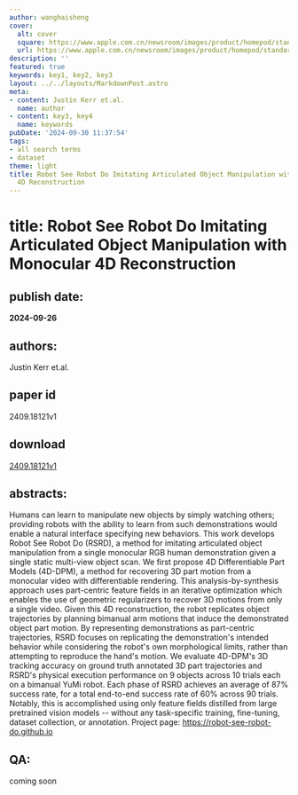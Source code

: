 ```yaml
---
author: wanghaisheng
cover:
  alt: cover
  square: https://www.apple.com.cn/newsroom/images/product/homepod/standard/Apple-HomePod-hero-230118_big.jpg.large_2x.jpg
  url: https://www.apple.com.cn/newsroom/images/product/homepod/standard/Apple-HomePod-hero-230118_big.jpg.large_2x.jpg
description: ''
featured: true
keywords: key1, key2, key3
layout: ../../layouts/MarkdownPost.astro
meta:
- content: Justin Kerr et.al.
  name: author
- content: key3, key4
  name: keywords
pubDate: '2024-09-30 11:37:54'
tags:
- all search terms
- dataset
theme: light
title: Robot See Robot Do Imitating Articulated Object Manipulation with Monocular
  4D Reconstruction
---
```


# title: Robot See Robot Do Imitating Articulated Object Manipulation with Monocular 4D Reconstruction 
## publish date: 
**2024-09-26** 
## authors: 
  Justin Kerr et.al. 
## paper id
2409.18121v1
## download
[2409.18121v1](http://arxiv.org/abs/2409.18121v1)
## abstracts:
Humans can learn to manipulate new objects by simply watching others; providing robots with the ability to learn from such demonstrations would enable a natural interface specifying new behaviors. This work develops Robot See Robot Do (RSRD), a method for imitating articulated object manipulation from a single monocular RGB human demonstration given a single static multi-view object scan. We first propose 4D Differentiable Part Models (4D-DPM), a method for recovering 3D part motion from a monocular video with differentiable rendering. This analysis-by-synthesis approach uses part-centric feature fields in an iterative optimization which enables the use of geometric regularizers to recover 3D motions from only a single video. Given this 4D reconstruction, the robot replicates object trajectories by planning bimanual arm motions that induce the demonstrated object part motion. By representing demonstrations as part-centric trajectories, RSRD focuses on replicating the demonstration's intended behavior while considering the robot's own morphological limits, rather than attempting to reproduce the hand's motion. We evaluate 4D-DPM's 3D tracking accuracy on ground truth annotated 3D part trajectories and RSRD's physical execution performance on 9 objects across 10 trials each on a bimanual YuMi robot. Each phase of RSRD achieves an average of 87% success rate, for a total end-to-end success rate of 60% across 90 trials. Notably, this is accomplished using only feature fields distilled from large pretrained vision models -- without any task-specific training, fine-tuning, dataset collection, or annotation. Project page: https://robot-see-robot-do.github.io
## QA:
coming soon
